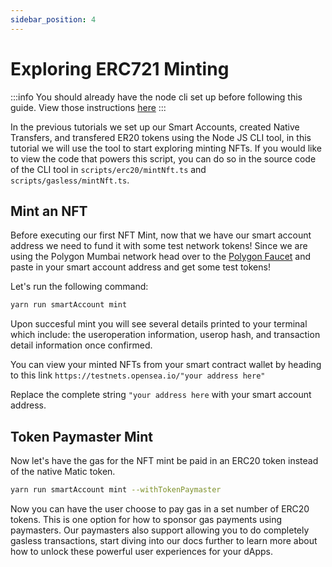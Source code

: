 ```yaml
---
sidebar_position: 4
---
```


# Exploring ERC721 Minting

:::info
You should already have the node cli set up before following this guide. View those instructions [here](setupnodecli.md)
:::

In the previous tutorials we set up our Smart Accounts, created Native Transfers, and transfered ER20 tokens using the Node JS CLI tool, in this tutorial we will use the tool to start exploring minting NFTs. If you would like to view the code that powers this script, you can do so in the source code of the CLI tool in `scripts/erc20/mintNft.ts` and `scripts/gasless/mintNft.ts`.

## Mint an NFT

Before executing our first NFT Mint, now that we have our smart account address we need to fund it with some test network tokens! Since we are using the Polygon Mumbai network head over to the [Polygon Faucet](https://faucet.polygon.technology/) and paste in your smart account address and get some test tokens! 

Let's run the following command: 

```bash
yarn run smartAccount mint
```
Upon succesful mint you will see several details printed to your terminal which include: the useroperation information, userop hash, and transaction detail information once confirmed.

You can view your minted NFTs from your smart contract wallet by heading to this link `https://testnets.opensea.io/"your address here"`

Replace the complete string `"your address here` with your smart account address. 

## Token Paymaster Mint

Now let's have the gas for the NFT mint be paid in an ERC20 token instead of the native Matic token. 

```bash
yarn run smartAccount mint --withTokenPaymaster
```
Now you can have the user choose to pay gas in a set number of ERC20 tokens. This is one option for how to sponsor gas payments using paymasters. Our paymasters also support allowing you to do completely gasless transactions, start diving into our docs further to learn more about how to unlock these powerful user experiences for your dApps. 